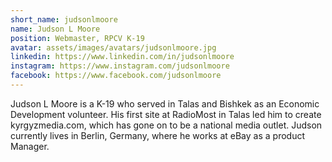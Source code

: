 ```yaml
---
short_name: judsonlmoore
name: Judson L Moore
position: Webmaster, RPCV K-19
avatar: assets/images/avatars/judsonlmoore.jpg
linkedin: https://www.linkedin.com/in/judsonlmoore
instagram: https://www.instagram.com/judsonlmoore
facebook: https://www.facebook.com/judsonlmoore
---
```

Judson L Moore is a K-19 who served in Talas and Bishkek as an Economic Development volunteer. His first site at RadioMost in Talas led him to create kyrgyzmedia.com, which has gone on to be a national media outlet. Judson currently lives in Berlin, Germany, where he works at eBay as a product Manager.